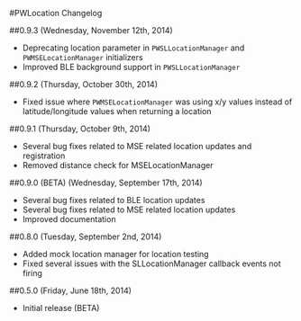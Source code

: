 #PWLocation Changelog

##0.9.3 (Wednesday, November 12th, 2014)
 * Deprecating location parameter in `PWSLLocationManager` and `PWMSELocationManager` initializers
 * Improved BLE background support in `PWSLLocationManager`


##0.9.2 (Thursday, October 30th, 2014)
 * Fixed issue where `PWMSELocationManager` was using x/y values instead of latitude/longitude values when returning a location

##0.9.1 (Thursday, October 9th, 2014)
 * Several bug fixes related to MSE related location updates and registration
 * Removed distance check for MSELocationManager


##0.9.0 (BETA) (Wednesday, September 17th, 2014)
 * Several bug fixes related to BLE location updates
 * Several bug fixes related to MSE related location updates
 * Improved documentation

##0.8.0 (Tuesday, September 2nd, 2014)
 * Added mock location manager for location testing
 * Fixed several issues with the SLLocationManager callback events not firing

##0.5.0 (Friday, June 18th, 2014)
 * Initial release (BETA)